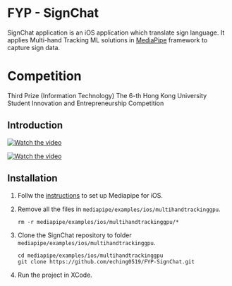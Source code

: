 # FYP - SignChat
SignChat application is an iOS application which translate sign language. It applies Multi-hand Tracking ML solutions in [MediaPipe](https://github.com/google/mediapipe) framework to capture sign data.

# Competition
Third Prize (Information Technology) The 6-th Hong Kong University Student Innovation and Entrepreneurship Competition

## Introduction
[![Watch the video](https://img.youtube.com/vi/xQbxFl4ju1Y/0.jpg)](https://www.youtube.com/watch?v=xQbxFl4ju1Y "Watch the video")

[![Watch the video](https://img.youtube.com/vi/82r3OOJMhio/0.jpg)](https://www.youtube.com/watch?v=82r3OOJMhio "Watch the video")


## Installation
1. Follw the [instructions](https://github.com/google/mediapipe/blob/master/mediapipe/docs/mediapipe_ios_setup.md) to set up Mediapipe for iOS.
2. Remove all the files in `mediapipe/examples/ios/multihandtrackinggpu`.
   
   ```
   rm -r mediapipe/examples/ios/multihandtrackinggpu/*
   ```
   
3. Clone the SignChat repository to folder `mediapipe/examples/ios/multihandtrackinggpu`.

   ```
   cd mediapipe/examples/ios/multihandtrackinggpu
   git clone https://github.com/eching0519/FYP-SignChat.git
   ```
   
4. Run the project in XCode.
